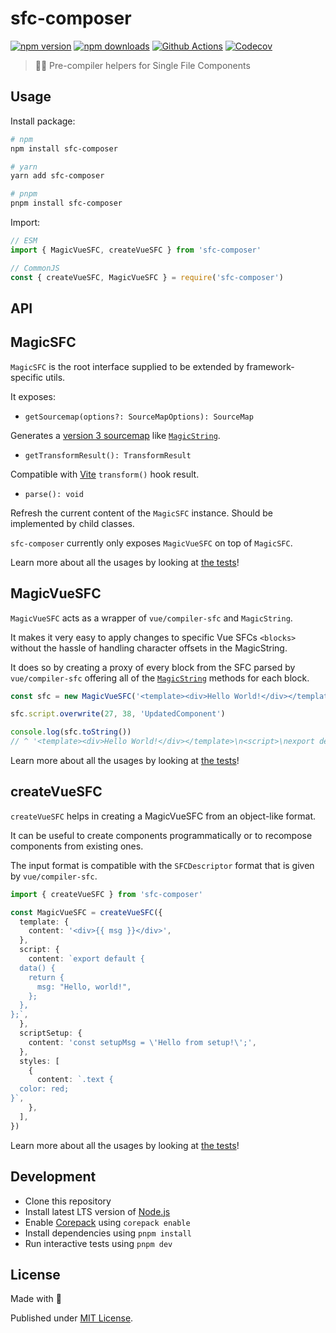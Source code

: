 # sfc-composer

[![npm version][npm-version-src]][npm-version-href]
[![npm downloads][npm-downloads-src]][npm-downloads-href]
[![Github Actions][github-actions-src]][github-actions-href]
[![Codecov][codecov-src]][codecov-href]

> 👨‍🔬 Pre-compiler helpers for Single File Components

## Usage

Install package:

```sh
# npm
npm install sfc-composer

# yarn
yarn add sfc-composer

# pnpm
pnpm install sfc-composer
```

Import:

```js
// ESM
import { MagicVueSFC, createVueSFC } from 'sfc-composer'

// CommonJS
const { createVueSFC, MagicVueSFC } = require('sfc-composer')
```

## API

## MagicSFC

`MagicSFC` is the root interface supplied to be extended by framework-specific utils.

It exposes:

- `getSourcemap(options?: SourceMapOptions): SourceMap`

Generates a [version 3 sourcemap](https://docs.google.com/document/d/1U1RGAehQwRypUTovF1KRlpiOFze0b-_2gc6fAH0KY0k/edit) like [`MagicString`](https://www.npmjs.com/package/magic-string).

- `getTransformResult(): TransformResult`

Compatible with [Vite](https://vitejs.dev) `transform()` hook result.

- `parse(): void`

Refresh the current content of the `MagicSFC` instance. Should be implemented by child classes.

`sfc-composer` currently only exposes `MagicVueSFC` on top of `MagicSFC`.

Learn more about all the usages by looking at [the tests](/test/index.test.ts)!

## MagicVueSFC

`MagicVueSFC` acts as a wrapper of `vue/compiler-sfc` and `MagicString`.

It makes it very easy to apply changes to specific Vue SFCs `<blocks>` without the hassle of handling character offsets in the MagicString.

It does so by creating a proxy of every block from the SFC parsed by `vue/compiler-sfc` offering all of the [`MagicString`](https://www.npmjs.com/package/magic-string) methods for each block.

```ts
const sfc = new MagicVueSFC('<template><div>Hello World!</div></template>\n<script>\nexport default {\n  name: "MyComponent",\n};\n</script>')

sfc.script.overwrite(27, 38, 'UpdatedComponent')

console.log(sfc.toString())
// ^ '<template><div>Hello World!</div></template>\n<script>\nexport default {\n  name: "UpdatedComponent",\n};\n</script>'
```

Learn more about all the usages by looking at [the tests](/test/vue.test.ts)!

## createVueSFC

`createVueSFC` helps in creating a MagicVueSFC from an object-like format.

It can be useful to create components programmatically or to recompose components from existing ones.

The input format is compatible with the `SFCDescriptor` format that is given by `vue/compiler-sfc`.

```ts
import { createVueSFC } from 'sfc-composer'

const MagicVueSFC = createVueSFC({
  template: {
    content: '<div>{{ msg }}</div>',
  },
  script: {
    content: `export default {
  data() {
    return {
      msg: "Hello, world!",
    };
  },
};`,
  },
  scriptSetup: {
    content: 'const setupMsg = \'Hello from setup!\';',
  },
  styles: [
    {
      content: `.text {
  color: red;
}`,
    },
  ],
})
```

Learn more about all the usages by looking at [the tests](/test/vue.create.test.ts)!

## Development

- Clone this repository
- Install latest LTS version of [Node.js](https://nodejs.org/en/)
- Enable [Corepack](https://github.com/nodejs/corepack) using `corepack enable`
- Install dependencies using `pnpm install`
- Run interactive tests using `pnpm dev`

## License

Made with 💚

Published under [MIT License](./LICENSE).

<!-- Badges -->

[npm-version-src]: https://img.shields.io/npm/v/sfc-composer?style=flat-square
[npm-version-href]: https://npmjs.com/package/sfc-composer
[npm-downloads-src]: https://img.shields.io/npm/dm/sfc-composer?style=flat-square
[npm-downloads-href]: https://npmjs.com/package/sfc-composer
[github-actions-src]: https://img.shields.io/github/actions/workflow/status/tahul/sfc-composer/ci.yml?branch=main&style=flat-square
[github-actions-href]: https://github.com/tahul/sfc-composer/actions?query=workflow%3Aci
[codecov-src]: https://img.shields.io/codecov/c/gh/tahul/sfc-composer/main?style=flat-square
[codecov-href]: https://codecov.io/gh/tahul/sfc-composer

